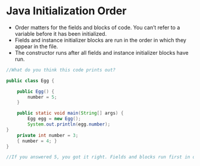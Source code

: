 # Java Initialization Order

* Order matters for the fields and blocks of code. You can’t refer to a variable before it has been initialized.
* Fields and instance initializer blocks are run in the order in which they appear in the file.
* The constructor runs after all fields and instance initializer blocks have run.

```java
//What do you think this code prints out?

public class Egg {

    public Egg() {
        number = 5;
    }

    public static void main(String[] args) {
        Egg egg = new Egg();
        System.out.println(egg.number);
}
    private int number = 3;
    { number = 4; }
}

//If you answered 5, you got it right. Fields and blocks run first in order, setting number to 3 and then 4. Then the constructor runs, setting number to 5.
```
